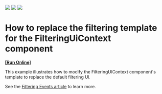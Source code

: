 <!-- default badges list -->
![](https://img.shields.io/endpoint?url=https://codecentral.devexpress.com/api/v1/VersionRange/142855029/17.2.8%2B)
[![](https://img.shields.io/badge/Open_in_DevExpress_Support_Center-FF7200?style=flat-square&logo=DevExpress&logoColor=white)](https://supportcenter.devexpress.com/ticket/details/T830553)
[![](https://img.shields.io/badge/📖_How_to_use_DevExpress_Examples-e9f6fc?style=flat-square)](https://docs.devexpress.com/GeneralInformation/403183)
<!-- default badges end -->
# How to replace the filtering template for the FilteringUiContext component
<!-- run online -->
**[[Run Online]](https://codecentral.devexpress.com/142855029/)**
<!-- run online end -->

This example illustrates how to modify the FilteringUIContext component's template to replace the default filtering UI.

See the [Filtering Events article](https://documentation.devexpress.com/WindowsForms/114963/Common-Features/Filtering-UI-Context/Filtering-Events) to learn more.
